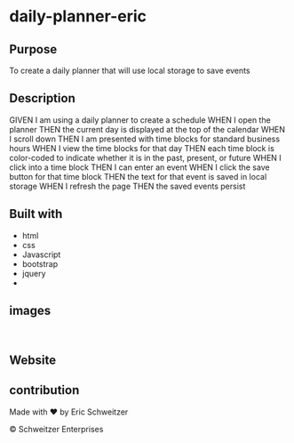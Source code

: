 # daily-planner-eric

## Purpose
To create a daily planner that will use local storage to save events 

## Description

GIVEN I am using a daily planner to create a schedule
WHEN I open the planner
THEN the current day is displayed at the top of the calendar
WHEN I scroll down
THEN I am presented with time blocks for standard business hours
WHEN I view the time blocks for that day
THEN each time block is color-coded to indicate whether it is in the past, present, or future
WHEN I click into a time block
THEN I can enter an event
WHEN I click the save button for that time block
THEN the text for that event is saved in local storage
WHEN I refresh the page
THEN the saved events persist

## Built with
* html
* css
* Javascript
* bootstrap
* jquery
*

## images

![]()
![]()
![]()
![]()
![]()

## Website


## contribution
Made with ❤️ by Eric Schweitzer 

&copy; Schweitzer Enterprises